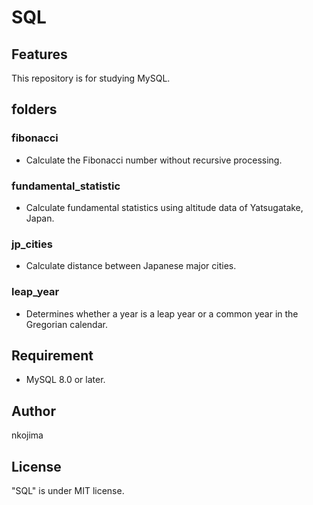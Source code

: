 # SQL

## Features

This repository is for studying MySQL.

## folders

### fibonacci

- Calculate the Fibonacci number without recursive processing.

### fundamental_statistic

- Calculate fundamental statistics using altitude data of Yatsugatake, Japan.

### jp_cities

- Calculate distance between Japanese major cities.

### leap_year

- Determines whether a year is a leap year or a common year in the Gregorian calendar.

## Requirement

- MySQL 8.0 or later.

## Author

nkojima

## License

"SQL" is under MIT license.
